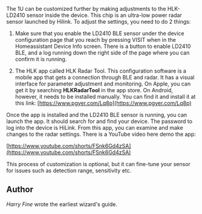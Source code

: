 The 1U can be customized further by making adjustments to the HLK-LD2410 sensor inside the device.  This chip is an ultra-low power radar sensor launched by Hilink.  To adjust the settings, you need to do 2 things:

1.	Make sure that you enable the LD2410 BLE sensor under the device configuration page that you reach by pressing VISIT when in the Homeassistant Device Info screen. There is a button to enable LD2410 BLE, and a log running down the right side of the page where you can confirm it is running.

2.  The HLK app called HLK Radar Tool.  This configuration software is a mobile app that gets a connection through BLE and radar. It has a visual interface for parameter adjustment and monitoring. On Apple, you can get it by searching **HLKRadarTool** in the app store. On Android, however, it needs to be installed manually. You can find it and install it at this link: [https://www.pgyer.com/Lq8p](https://www.pgyer.com/Lq8p)

Once the app is installed and the LD2410 BLE sensor is running, you can launch the app.  It should search for and find your device.  The password to log into the device is HiLink.  From this app, you can examine and make changes to the radar settings.  There is a YouTube video here demo the app:

[https://www.youtube.com/shorts/FSnk6Gd4zSA](https://www.youtube.com/shorts/FSnk6Gd4zSA)

This process of customization is optional, but it can fine-tune your sensor for issues such as detection range, sensitivity etc.

## Author
*Harry Fine* wrote the earliest wizard's guide.